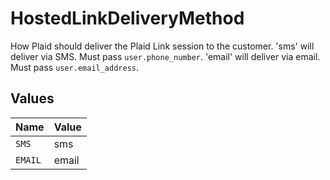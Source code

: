 # HostedLinkDeliveryMethod

How Plaid should deliver the Plaid Link session to the customer.
'sms' will deliver via SMS. Must pass `user.phone_number`.
'email' will deliver via email. Must pass `user.email_address`.



## Values

| Name    | Value   |
| ------- | ------- |
| `SMS`   | sms     |
| `EMAIL` | email   |